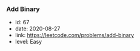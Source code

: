 ### Add Binary

* id: 67
* date: 2020-08-27
* link: https://leetcode.com/problems/add-binary
* level: Easy
